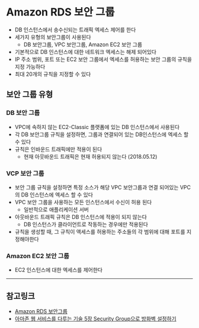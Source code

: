 # Amazon RDS 보안 그룹
- DB 인스턴스에서 송수신되는 트래픽 엑세스 제어를 한다
- 세가지 유형의 보안그룹이 사용된다
	- DB 보안그룹, VPC 보안그룹, Amazon EC2 보안 그룹
- 기본적으로 DB 인스턴스에 대한 네트워크 엑세스는 해제 되어있다
- IP 주소 범위, 포트 또는 EC2 보안 그룹에서 엑세스를 허용하는 보안 그룹의 규칙을 지정 가능하다
- 최대 20개의 규칙을 지정할 수 있다

## 보안 그룹 유형

### DB 보안 그룹
- VPC에 속하지 않는 EC2-Classic 플랫폼에 있는 DB 인스턴스에서 사용된다
- 각 DB 보안그룹 규칙을 설정하면, 그룹과 연결되어 있는 DB인스턴스에 엑세스 할 수 있다
- 규칙은 인바운드 트래픽에만 적용이 된다
	- 현재 아웃바운드 트래픽은 현재 허용되지 않는다 (2018.05.12)

### VCP 보안 그룹
- 보안 그룹 규칙을 설정하면 특정 소스가 해당 VPC 보안그룹과 연결 되어있는 VPC의 DB 인스턴스에 엑세스 할 수 있다
- VPC 보안 그룹을 사용하는 모든 인스턴스에서 수신이 허용 된다
	- 일반적으로 애플리케이션 서버
- 아웃바운드 트래픽 규칙은 DB 인스턴스에 적용이 되지 않는다
	- DB 인스턴스가 클라이언트로 작동하는 경우에만 적용된다
- 규칙을 생성할 때, 그 규칙이 액세스를 허용하는 주소들의 각 범위에 대해 포트를 지정해야한다

### Amazon EC2 보안 그룹
- EC2 인스턴스에 대한 엑세스를 제어한다

---
## 참고링크
- [Amazon RDS 보안그룹](https://docs.aws.amazon.com/ko_kr/AmazonRDS/latest/UserGuide/Overview.RDSSecurityGroups.html)
- [아마존 웹 서비스를 다루는 기술 5장 Security Group으로 방화벽 설정하기](http://pyrasis.com/book/TheArtOfAmazonWebServices/Chapter05)